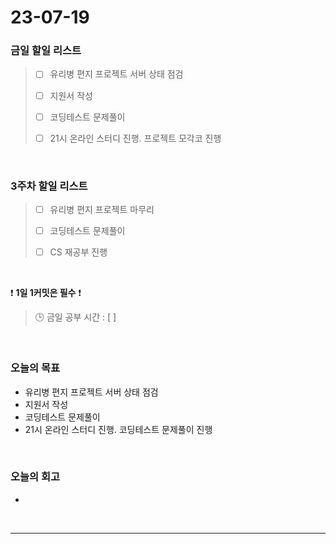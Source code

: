 # 23-07-19
### 금일 할일 리스트
> - [ ]  유리병 편지 프로젝트 서버 상태 점검
>
> - [ ]  지원서 작성
>
> - [ ]  코딩테스트 문제풀이
>
> - [ ]  21시 온라인 스터디 진행. 프로젝트 모각코 진행


<br/>

### 3주차 할일 리스트  
> - [ ]  유리병 편지 프로젝트 마무리 
>
> - [ ]  코딩테스트 문제풀이
>
> - [ ]  CS 재공부 진행

<br/>

❗ **1일 1커밋은 필수** ❗
> 🕒 금일 공부 시간 : [  ]
  
<br/>

### 오늘의 목표
- 유리병 편지 프로젝트 서버 상태 점검
- 지원서 작성
- 코딩테스트 문제풀이
- 21시 온라인 스터디 진행. 코딩테스트 문제풀이 진행

<br>

### 오늘의 회고
- 

<br/>

------------  
